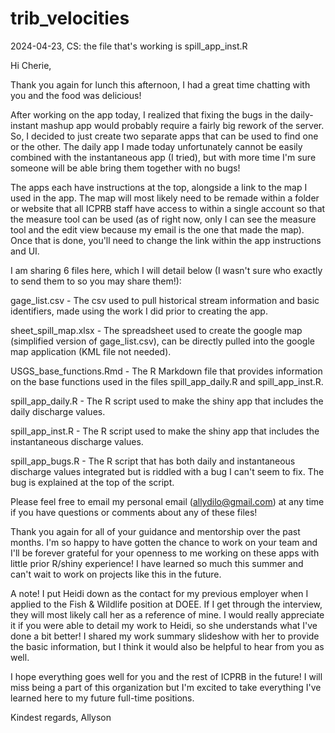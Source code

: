 # trib_velocities

2024-04-23, CS: the file that's working is spill_app_inst.R

Hi Cherie, 

Thank you again for lunch this afternoon, I had a great time chatting with you and the food was delicious!

After working on the app today, I realized that fixing the bugs in the daily-instant mashup app would probably require a fairly big rework of the server. So, I decided to just create two separate apps that can be used to find one or the other. The daily app I made today unfortunately cannot be easily combined with the instantaneous app (I tried), but with more time I'm sure someone will be able bring them together with no bugs! 

The apps each have instructions at the top, alongside a link to the map I used in the app. The map will most likely need to be remade within a folder or website that all ICPRB staff have access to within a single account so that the measure tool can be used (as of right now, only I can see the measure tool and the edit view because my email is the one that made the map). Once that is done, you'll need to change the link within the app instructions and UI.

I am sharing 6 files here, which I will detail below (I wasn't sure who exactly to send them to so you may share them!):

gage_list.csv - The csv used to pull historical stream information and basic identifiers, made using the work I did prior to creating the app. 

sheet_spill_map.xlsx - The spreadsheet used to create the google map (simplified version of gage_list.csv), can be directly pulled into the google map application (KML file not needed).

USGS_base_functions.Rmd - The R Markdown file that provides information on the base functions used in the files spill_app_daily.R and spill_app_inst.R.

spill_app_daily.R - The R script used to make the shiny app that includes the daily discharge values.

spill_app_inst.R - The R script used to make the shiny app that includes the instantaneous discharge values.

spill_app_bugs.R - The R script that has both daily and instantaneous discharge values integrated but is riddled with a bug I can't seem to fix. The bug is explained at the top of the script.

Please feel free to email my personal email (allydilo@gmail.com) at any time if you have questions or comments about any of these files!

Thank you again for all of your guidance and mentorship over the past months. I'm so happy to have gotten the chance to work on your team and I'll be forever grateful for your openness to me working on these apps with little prior R/shiny experience! I have learned so much this summer and can't wait to work on projects like this in the future. 

A note! I put Heidi down as the contact for my previous employer when I applied to the Fish & Wildlife position at DOEE. If I get through the interview, they will most likely call her as a reference of mine. I would really appreciate it if you were able to detail my work to Heidi, so she understands what I've done a bit better! I shared my work summary slideshow with her to provide the basic information, but I think it would also be helpful to hear from you as well. 

I hope everything goes well for you and the rest of ICPRB in the future! I will miss being a part of this organization but I'm excited to take everything I've learned here to my future full-time positions. 

Kindest regards,
Allyson
